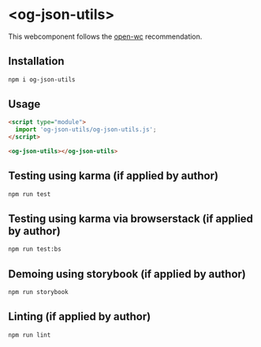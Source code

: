 # \<og-json-utils>

This webcomponent follows the [open-wc](https://github.com/open-wc/open-wc) recommendation.

## Installation
```bash
npm i og-json-utils
```

## Usage
```html
<script type="module">
  import 'og-json-utils/og-json-utils.js';
</script>

<og-json-utils></og-json-utils>
```

## Testing using karma (if applied by author)
```bash
npm run test
```

## Testing using karma via browserstack (if applied by author)
```bash
npm run test:bs
```

## Demoing using storybook (if applied by author)
```bash
npm run storybook
```

## Linting (if applied by author)
```bash
npm run lint
```

